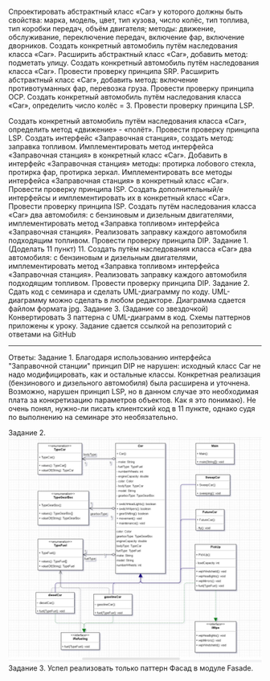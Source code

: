 Спроектировать абстрактный класс «Car» у которого должны быть свойства: марка, модель, цвет, тип кузова, число колёс,
тип топлива, тип коробки передач, объём двигателя; методы: движение, обслуживание, переключение передач, включение фар,
включение дворников.
Создать конкретный автомобиль путём наследования класса «Car».
Расширить абстрактный класс «Car», добавить метод: подметать улицу. Создать конкретный автомобиль путём наследования 
класса «Car». Провести проверку принципа SRP.
Расширить абстрактный класс «Car», добавить метод: включение противотуманных фар, перевозка груза. 
Провести проверку принципа OCP.
Создать конкретный автомобиль путём наследования класса «Car», определить число колёс = 3. Провести проверку принципа LSP.

Создать конкретный автомобиль путём наследования класса «Car», определить метод «движение» - «полёт». Провести проверку принципа LSP.
Создать интерфейс «Заправочная станция», создать метод: заправка топливом.
Имплементировать метод интерфейса «Заправочная станция» в конкретный класс «Car».
Добавить в интерфейс «Заправочная станция» методы: протирка лобового стекла, протирка фар, протирка зеркал.
Имплементировать все методы интерфейса «Заправочная станция» в конкретный класс «Car». Провести проверку принципа ISP.
Создать дополнительный/е интерфейсы и имплементировать их в конкретный класс «Car». Провести проверку принципа ISP.
Создать путём наследования класса «Car» два автомобиля: с бензиновым и дизельным двигателями, имплементировать метод 
«Заправка топливом» интерфейса «Заправочная станция». Реализовать заправку каждого автомобиля подходящим топливом.
Провести проверку принципа DIP.
Задание 1. (Доделать 11 пункт)
11. Создать путём наследования класса «Car» два автомобиля: с бензиновым и дизельным двигателями,
    имплементировать метод «Заправка топливом» интерфейса «Заправочная станция». Реализовать заправку
    каждого автомобиля подходящим топливом. Провести проверку принципа DIP.
Задание 2. Сдать код с семинара и сделать UML-диаграмму по коду. UML-диаграмму можно сделать в любом редакторе. 
Диаграмма сдается файлом формата jpg.
Задание 3. (Задание со звездочкой) Конвертировать 3 паттерна с UML-диаграмм в код. Схемы паттернов приложены к уроку.
Задание сдается ссылкой на репозиторий с ответами на GitHub

-----------------------------------------------------------------------

Ответы:
Задание 1. Благодаря использованию интерфейса "Заправочной станции" принцип DIP не нарушен: исходный класс Car не 
надо модифицировать, как и остальные классы. Конкретная реализация (бензинового и дизельного автомобиля) была 
расширена и уточнена. Возможно, нарушен принцип LSP, но в данном случае это необходимая плата за конкретизацию 
параметров объектов. Как я это понимаю).
    Не очень понял, нужно-ли писать клиентский код в 11 пункте, однако судя по выполнению на семинаре это необязательно.

Задание 2. ![Image](lesson3_2_UML_1.jpg)
Задание 3. Успел реализовать только паттерн Фасад в модуле Fasade.